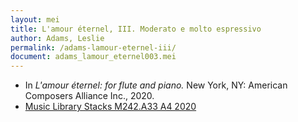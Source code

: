 ```yaml
---
layout: mei
title: L'amour éternel, III. Moderato e molto espressivo
author: Adams, Leslie
permalink: /adams-lamour-eternel-iii/
document: adams_lamour_eternel003.mei
---
```


- In *L'amour éternel: for flute and piano.* New York, NY: American Composers Alliance Inc., 2020.
- <a href="https://tufts.primo.exlibrisgroup.com/permalink/01TUN_INST/1kc9gia/alma991018698258203851" target="_blank">Music Library Stacks M242.A33 A4 2020</a>
